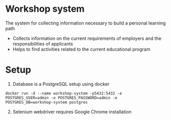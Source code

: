 # Workshop system

The system for collecting information necessary to build a personal learning path

- Collects information on the current requirements of employers and the responsibilities of applicants
- Helps to find activities related to the current educational program

# Setup

1. Database is a PostgreSQL setup using docker

```shell
docker run -d --name workshop-system -p5432:5432 -e POSTGRES_USER=admin -e POSTGRES_PASSWORD=admin -e POSTGRES_DB=workshop-system postgres
```

2. Selenium webdriver requires Google Chrome installation


